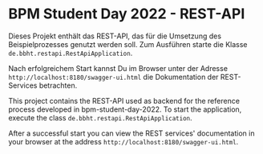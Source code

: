 # BPM Student Day 2022 - REST-API

Dieses Projekt enthält das REST-API, das für die Umsetzung des Beispielprozesses genutzt werden soll.
Zum Ausführen starte die Klasse `de.bbht.restapi.RestApiApplication`. 

Nach erfolgreichem Start kannst Du im Browser unter der Adresse `http://localhost:8180/swagger-ui.html` die Dokumentation der REST-Services betrachten. 

This project contains the REST-API used as backend for the reference process developed in bpm-student-day-2022.
To start the application, execute the class `de.bbht.restapi.RestApiApplication`.

After a successful start you can view the REST services' documentation in your browser at the address `http://localhost:8180/swagger-ui.html`.

